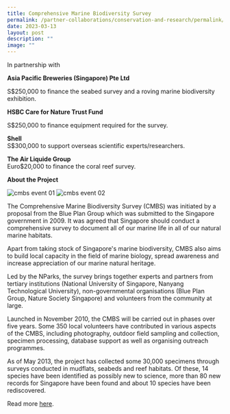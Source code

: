 ```yaml
---
title: Comprehensive Marine Biodiversity Survey
permalink: /partner-collaborations/conservation-and-research/permalink/
date: 2023-03-13
layout: post
description: ""
image: ""
---
```

In partnership with

**Asia Pacific Breweries (Singapore) Pte Ltd**

S$250,000 to finance the seabed survey and a roving marine biodiversity exhibition.

**HSBC Care for Nature Trust Fund**

S$250,000 to finance equipment required for the survey.
 
**Shell**  
S$300,000 to support overseas scientific experts/researchers.

**The Air Liquide Group**  
Euro$20,000 to finance the coral reef survey.

**About the Project**

![cmbs event 01](https://www.gardencityfund.gov.sg/-/media/gcf/projects/collaborations-and-research/cmbs_even_01.ashx) ![cmbs event 02](https://www.gardencityfund.gov.sg/-/media/gcf/projects/collaborations-and-research/cmbs_even_02.ashx)

The Comprehensive Marine Biodiversity Survey (CMBS) was initiated by a proposal from the Blue Plan Group which was submitted to the Singapore government in 2009. It was agreed that Singapore should conduct a comprehensive survey to document all of our marine life in all of our natural marine habitats.

Apart from taking stock of Singapore's marine biodiversity, CMBS also aims to build local capacity in the field of marine biology, spread awareness and increase appreciation of our marine natural heritage.

Led by the NParks, the survey brings together experts and partners from tertiary institutions (National University of Singapore, Nanyang Technological University), non-governmental organisations (Blue Plan Group, Nature Society Singapore) and volunteers from the community at large.

Launched in November 2010, the CMBS will be carried out in phases over five years. Some 350 local volunteers have contributed in various aspects of the CMBS, including photography, outdoor field sampling and collection, specimen processing, database support as well as organising outreach programmes.

As of May 2013, the project has collected some 30,000 specimens through surveys conducted in mudflats, seabeds and reef habitats. Of these, 14 species have been identified as possibly new to science, more than 80 new records for Singapore have been found and about 10 species have been rediscovered.

Read more [here](http://www.nparks.gov.sg/cmbs/).